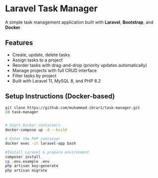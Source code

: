 # Laravel Task Manager 
A simple task management application built with **Laravel**, **Bootstrap**, and **Docker**.


##  Features

- Create, update, delete tasks
- Assign tasks to a project
- Reorder tasks with drag-and-drop (priority updates automatically)
- Manage projects with full CRUD interface
- Filter tasks by project
- Built with Laravel 11, MySQL 8, and PHP 8.2

##  Setup Instructions (Docker-based)

```bash
git clone https://github.com/muhammad-ibrar1/task-manager.git
cd task-manager


# Start Docker containers
docker-compose up -d --build

# Enter the PHP container
docker exec -it laravel-app bash

#Install Laravel & prepare environment
composer install
cp .env.example .env
php artisan key:generate
php artisan migrate